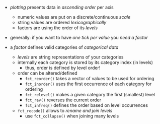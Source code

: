 
- *plotting* presents data in *ascending order* per axis
  - numeric values are put on a discrete/continuous *scale*
  - string values are ordered *lexicographically*
  - factors are using the order of its *levels*
- generally: if you want to have *one tick per value* you *need a factor*

- a *factor* defines valid categories of *categorical data*
  - *levels* are string representations of your categories
  - internally each category is stored by its category index (in levels)
    - thus, order is defined by level order!
  - order can be altered/defined
    - `fct_reorder()` takes a vector of values to be used for ordering
    - `fct_inorder()` uses the first occurrence of each category for ordering
    - `fct_relevel()` makes a given category the first (smallest) level
    - `fct_rev()` reverses the current order
    - `fct_infreq()` defines the order based on level occurrences
  - `fct_recode()` allows to *rename and join levels* 
    - use `fct_collapse()` when joining many levels
